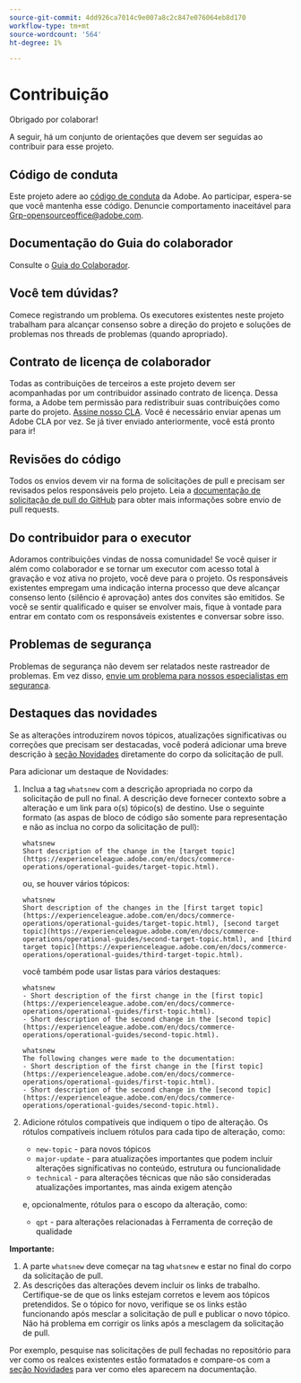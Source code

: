 ```yaml
---
source-git-commit: 4dd926ca7014c9e007a8c2c847e076064eb8d170
workflow-type: tm+mt
source-wordcount: '564'
ht-degree: 1%

---
```

# Contribuição

Obrigado por colaborar!

A seguir, há um conjunto de orientações que devem ser seguidas ao contribuir para esse projeto.

## Código de conduta

Este projeto adere ao [código de conduta](code-of-conduct.md) da Adobe. Ao participar,
espera-se que você mantenha esse código. Denuncie comportamento inaceitável para
[Grp-opensourceoffice@adobe.com](mailto:Grp-opensourceoffice@adobe.com).

## Documentação do Guia do colaborador

Consulte o [Guia do Colaborador](https://experienceleague.adobe.com/pt-br/docs/contributor/contributor-guide/introduction).

## Você tem dúvidas?

Comece registrando um problema. Os executores existentes neste projeto trabalham para alcançar
consenso sobre a direção do projeto e soluções de problemas nos threads de problemas
(quando apropriado).

## Contrato de licença de colaborador

Todas as contribuições de terceiros a este projeto devem ser acompanhadas por um contribuidor assinado
contrato de licença. Dessa forma, a Adobe tem permissão para redistribuir suas contribuições
como parte do projeto. [Assine nosso CLA](https://opensource.adobe.com/cla.html). Você
é necessário enviar apenas um Adobe CLA por vez. Se já tiver enviado anteriormente,
você está pronto para ir!

## Revisões do código

Todos os envios devem vir na forma de solicitações de pull e precisam ser revisados
pelos responsáveis pelo projeto. Leia a [documentação de solicitação de pull do GitHub](https://docs.github.com/en/pull-requests/collaborating-with-pull-requests/proposing-changes-to-your-work-with-pull-requests/about-pull-requests)
para obter mais informações sobre envio de pull requests.

<!--
Lastly, please follow the [pull request template](PULL_REQUEST_TEMPLATE.md) when
submitting a pull request!
-->

## Do contribuidor para o executor

Adoramos contribuições vindas de nossa comunidade! Se você quiser ir além como colaborador
e se tornar um executor com acesso total à gravação e voz ativa no projeto, você deve
para o projeto. Os responsáveis existentes empregam uma indicação interna
processo que deve alcançar consenso lento (silêncio é aprovação) antes dos convites
são emitidos. Se você se sentir qualificado e quiser se envolver mais,
fique à vontade para entrar em contato com os responsáveis existentes e conversar sobre isso.

## Problemas de segurança

Problemas de segurança não devem ser relatados neste rastreador de problemas. Em vez disso, [envie um problema para nossos especialistas em segurança](https://helpx.adobe.com/br/security/alertus.html).

## Destaques das novidades

Se as alterações introduzirem novos tópicos, atualizações significativas ou correções que precisam ser destacadas, você poderá adicionar uma breve descrição à [seção Novidades](https://experienceleague.adobe.com/pt-br/docs/commerce-operations/operational-guides/home#whats-new) diretamente do corpo da solicitação de pull.

Para adicionar um destaque de Novidades:

1. Inclua a tag `whatsnew` com a descrição apropriada no corpo da solicitação de pull no final. A descrição deve fornecer contexto sobre a alteração e um link para o(s) tópico(s) de destino. Use o seguinte formato (as aspas de bloco de código são somente para representação e não as inclua no corpo da solicitação de pull):

   ```text
   whatsnew
   Short description of the change in the [target topic](https://experienceleague.adobe.com/en/docs/commerce-operations/operational-guides/target-topic.html).
   ```

   ou, se houver vários tópicos:

   ```text
   whatsnew
   Short description of the changes in the [first target topic](https://experienceleague.adobe.com/en/docs/commerce-operations/operational-guides/target-topic.html), [second target topic](https://experienceleague.adobe.com/en/docs/commerce-operations/operational-guides/second-target-topic.html), and [third target topic](https://experienceleague.adobe.com/en/docs/commerce-operations/operational-guides/third-target-topic.html).
   ```

   você também pode usar listas para vários destaques:

   ```text
   whatsnew
   - Short description of the first change in the [first topic](https://experienceleague.adobe.com/en/docs/commerce-operations/operational-guides/first-topic.html).
   - Short description of the second change in the [second topic](https://experienceleague.adobe.com/en/docs/commerce-operations/operational-guides/second-topic.html).
   ```

   ```text
   whatsnew
   The following changes were made to the documentation:
   - Short description of the first change in the [first topic](https://experienceleague.adobe.com/en/docs/commerce-operations/operational-guides/first-topic.html).
   - Short description of the second change in the [second topic](https://experienceleague.adobe.com/en/docs/commerce-operations/operational-guides/second-topic.html).
   ```

1. Adicione rótulos compatíveis que indiquem o tipo de alteração. Os rótulos compatíveis incluem rótulos para cada tipo de alteração, como:

   - `new-topic` - para novos tópicos
   - `major-update` - para atualizações importantes que podem incluir alterações significativas no conteúdo, estrutura ou funcionalidade
   - `technical` - para alterações técnicas que não são consideradas atualizações importantes, mas ainda exigem atenção

   e, opcionalmente, rótulos para o escopo da alteração, como:

   - `qpt` - para alterações relacionadas à Ferramenta de correção de qualidade

**Importante:**

1. A parte `whatsnew` deve começar na tag `whatsnew` e estar no final do corpo da solicitação de pull.
1. As descrições das alterações devem incluir os links de trabalho. Certifique-se de que os links estejam corretos e levem aos tópicos pretendidos. Se o tópico for novo, verifique se os links estão funcionando após mesclar a solicitação de pull e publicar o novo tópico. Não há problema em corrigir os links após a mesclagem da solicitação de pull.

Por exemplo, pesquise nas solicitações de pull fechadas no repositório para ver como os realces existentes estão formatados e compare-os com a [seção Novidades](https://experienceleague.adobe.com/pt-br/docs/commerce-operations/operational-guides/home#whats-new) para ver como eles aparecem na documentação.
